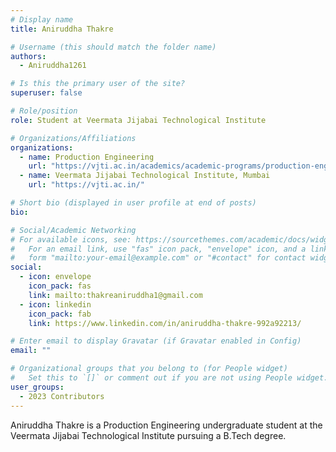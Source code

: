 ```yaml
---
# Display name
title: Aniruddha Thakre

# Username (this should match the folder name)
authors:
  - Aniruddha1261

# Is this the primary user of the site?
superuser: false

# Role/position
role: Student at Veermata Jijabai Technological Institute

# Organizations/Affiliations
organizations:
  - name: Production Engineering
    url: "https://vjti.ac.in/academics/academic-programs/production-engineering/"
  - name: Veermata Jijabai Technological Institute, Mumbai
    url: "https://vjti.ac.in/"

# Short bio (displayed in user profile at end of posts)
bio:

# Social/Academic Networking
# For available icons, see: https://sourcethemes.com/academic/docs/widgets/#icons
#   For an email link, use "fas" icon pack, "envelope" icon, and a link in the
#   form "mailto:your-email@example.com" or "#contact" for contact widget.
social:
  - icon: envelope
    icon_pack: fas
    link: mailto:thakreaniruddha1@gmail.com
  - icon: linkedin
    icon_pack: fab
    link: https://www.linkedin.com/in/aniruddha-thakre-992a92213/

# Enter email to display Gravatar (if Gravatar enabled in Config)
email: ""

# Organizational groups that you belong to (for People widget)
#   Set this to `[]` or comment out if you are not using People widget.
user_groups:
  - 2023 Contributors
---
```


Aniruddha Thakre is a Production Engineering undergraduate student at the Veermata Jijabai Technological Institute pursuing a B.Tech degree.
